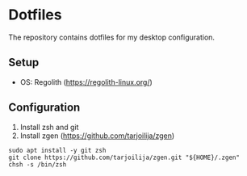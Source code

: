# Dotfiles

The repository contains dotfiles for my desktop configuration.

## Setup

- OS: Regolith (https://regolith-linux.org/)

## Configuration

1. Install zsh and git
2. Install zgen (https://github.com/tarjoilija/zgen)

```
sudo apt install -y git zsh
git clone https://github.com/tarjoilija/zgen.git "${HOME}/.zgen"
chsh -s /bin/zsh
```

